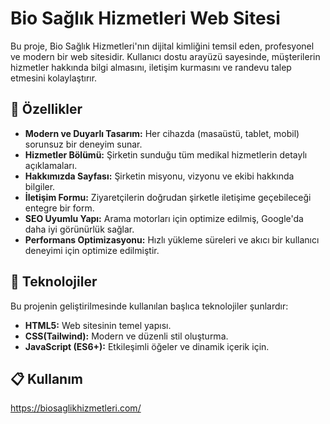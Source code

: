 # Bio Sağlık Hizmetleri Web Sitesi

Bu proje, Bio Sağlık Hizmetleri'nın dijital kimliğini temsil eden, profesyonel ve modern bir web sitesidir. Kullanıcı dostu arayüzü sayesinde, müşterilerin hizmetler hakkında bilgi almasını, iletişim kurmasını ve randevu talep etmesini kolaylaştırır.

## 🌟 Özellikler

- **Modern ve Duyarlı Tasarım:** Her cihazda (masaüstü, tablet, mobil) sorunsuz bir deneyim sunar.
- **Hizmetler Bölümü:** Şirketin sunduğu tüm medikal hizmetlerin detaylı açıklamaları.
- **Hakkımızda Sayfası:** Şirketin misyonu, vizyonu ve ekibi hakkında bilgiler.
- **İletişim Formu:** Ziyaretçilerin doğrudan şirketle iletişime geçebileceği entegre bir form.
- **SEO Uyumlu Yapı:** Arama motorları için optimize edilmiş, Google'da daha iyi görünürlük sağlar.
- **Performans Optimizasyonu:** Hızlı yükleme süreleri ve akıcı bir kullanıcı deneyimi için optimize edilmiştir.

## 🚀 Teknolojiler

Bu projenin geliştirilmesinde kullanılan başlıca teknolojiler şunlardır:

- **HTML5:** Web sitesinin temel yapısı.
- **CSS(Tailwind):** Modern ve düzenli stil oluşturma.
- **JavaScript (ES6+):** Etkileşimli öğeler ve dinamik içerik için.

## 📋 Kullanım

https://biosaglikhizmetleri.com/

